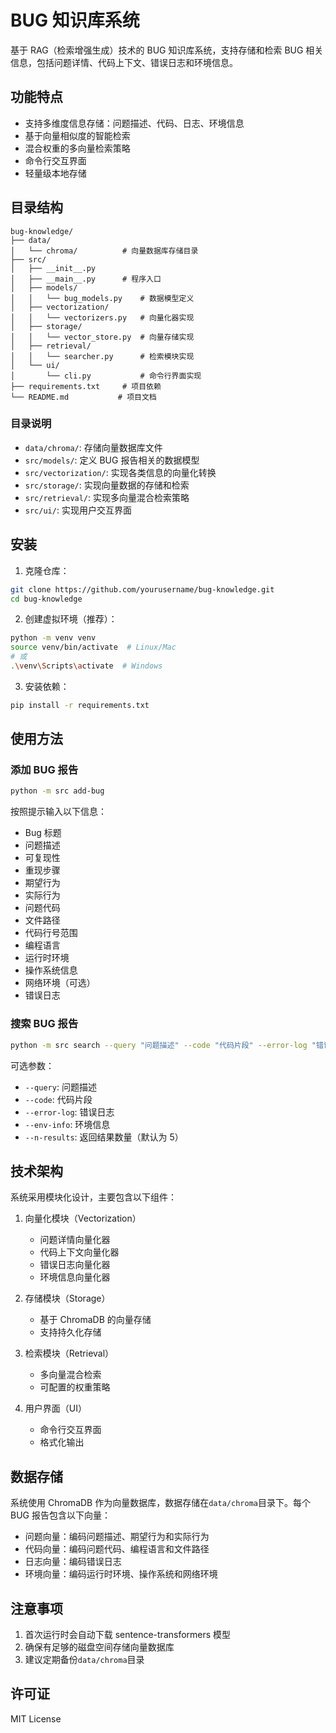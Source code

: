 # BUG 知识库系统

基于 RAG（检索增强生成）技术的 BUG 知识库系统，支持存储和检索 BUG 相关信息，包括问题详情、代码上下文、错误日志和环境信息。

## 功能特点

- 支持多维度信息存储：问题描述、代码、日志、环境信息
- 基于向量相似度的智能检索
- 混合权重的多向量检索策略
- 命令行交互界面
- 轻量级本地存储

## 目录结构

```
bug-knowledge/
├── data/
│   └── chroma/          # 向量数据库存储目录
├── src/
│   ├── __init__.py
│   ├── __main__.py      # 程序入口
│   ├── models/
│   │   └── bug_models.py    # 数据模型定义
│   ├── vectorization/
│   │   └── vectorizers.py   # 向量化器实现
│   ├── storage/
│   │   └── vector_store.py  # 向量存储实现
│   ├── retrieval/
│   │   └── searcher.py      # 检索模块实现
│   └── ui/
│       └── cli.py           # 命令行界面实现
├── requirements.txt     # 项目依赖
└── README.md           # 项目文档
```

### 目录说明

- `data/chroma/`: 存储向量数据库文件
- `src/models/`: 定义 BUG 报告相关的数据模型
- `src/vectorization/`: 实现各类信息的向量化转换
- `src/storage/`: 实现向量数据的存储和检索
- `src/retrieval/`: 实现多向量混合检索策略
- `src/ui/`: 实现用户交互界面

## 安装

1. 克隆仓库：

```bash
git clone https://github.com/yourusername/bug-knowledge.git
cd bug-knowledge
```

2. 创建虚拟环境（推荐）：

```bash
python -m venv venv
source venv/bin/activate  # Linux/Mac
# 或
.\venv\Scripts\activate  # Windows
```

3. 安装依赖：

```bash
pip install -r requirements.txt
```

## 使用方法

### 添加 BUG 报告

```bash
python -m src add-bug
```

按照提示输入以下信息：

- Bug 标题
- 问题描述
- 可复现性
- 重现步骤
- 期望行为
- 实际行为
- 问题代码
- 文件路径
- 代码行号范围
- 编程语言
- 运行时环境
- 操作系统信息
- 网络环境（可选）
- 错误日志

### 搜索 BUG 报告

```bash
python -m src search --query "问题描述" --code "代码片段" --error-log "错误日志" --env-info "环境信息"
```

可选参数：

- `--query`: 问题描述
- `--code`: 代码片段
- `--error-log`: 错误日志
- `--env-info`: 环境信息
- `--n-results`: 返回结果数量（默认为 5）

## 技术架构

系统采用模块化设计，主要包含以下组件：

1. 向量化模块（Vectorization）

   - 问题详情向量化器
   - 代码上下文向量化器
   - 错误日志向量化器
   - 环境信息向量化器

2. 存储模块（Storage）

   - 基于 ChromaDB 的向量存储
   - 支持持久化存储

3. 检索模块（Retrieval）

   - 多向量混合检索
   - 可配置的权重策略

4. 用户界面（UI）
   - 命令行交互界面
   - 格式化输出

## 数据存储

系统使用 ChromaDB 作为向量数据库，数据存储在`data/chroma`目录下。每个 BUG 报告包含以下向量：

- 问题向量：编码问题描述、期望行为和实际行为
- 代码向量：编码问题代码、编程语言和文件路径
- 日志向量：编码错误日志
- 环境向量：编码运行时环境、操作系统和网络环境

## 注意事项

1. 首次运行时会自动下载 sentence-transformers 模型
2. 确保有足够的磁盘空间存储向量数据库
3. 建议定期备份`data/chroma`目录

## 许可证

MIT License
